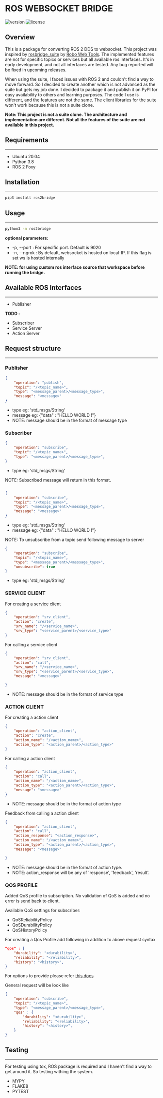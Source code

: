 # ROS WEBSOCKET BRIDGE

![version](https://img.shields.io/badge/Version-ROS%202%20FOXY-informational)
![license](https://img.shields.io/badge/license-GNU%20v3.0-blue)

## Overview

This is a package for converting ROS 2 DDS to websocket. This project was inspired by [rosbridge_suite](https://github.com/RobotWebTools/rosbridge_suite) by [Robo Web Tools](https://github.com/RobotWebTools). The implemented features are not for specific topics or services but all available ros interfaces. It's in early development, and not all interfaces are tested. Any bug reported will be fixed in upcoming releases.

When using the suite, I faced issues with ROS 2 and couldn't find a way to move forward. So I decided to create another which is not advanced as the suite but gets my job done. I decided to package it and publish it on PyPI for easy availability to others and learning purposes. The code I use is different, and the features are not the same. The client libraries for the suite won't work because this is not a suite clone.

**Note: This project is not a suite clone. The architecture and implementation are different. Not all the features of the suite are not available in this project.**

## Requirements

----

* Ubuntu 20.04
* Python 3.8
* ROS 2 Foxy

## Installation

----

```bash
pip3 install ros2bridge
```

## Usage

----

```bash
python3 -m ros2bridge

```

**optional parameters:**

* -p, --port : For specific port. Default is 9020
* -n, --ngrok : By default, websocket is hosted on local-IP. If this flag is set ws is hosted internally

**NOTE: for using custom ros interface source that workspace before running the bridge.**

## Available ROS Interfaces

----

* Publisher

**TODO :**

* Subscriber
* Service Server
* Action Server

## Request structure

----

### Publisher

```json
{
    "operation": "publish",
    "topic": "/<topic_name>",
    "type": "<message_parent>/<message_type>",
    "message": "<message>"
}
```

* type eg: 'std_msgs/String'
* message eg: {"data" : "HELLO WORLD !"}
* NOTE: message should be in the format of message type

### Subscriber

```json
{
    "operation": "subscribe",
    "topic": "/<topic_name>",
    "type": "<message_parent>/<message_type>",
}
```

* type eg: 'std_msgs/String'

NOTE: Subscribed message will return in this format.

```json

{
    "operation": "subscribe",
    "topic": "/<topic_name>",
    "type": "<message_parent>/<message_type>",
    "message": "<message>"
}
```

* type eg: 'std_msgs/String'
* message eg: {"data" : "HELLO WORLD !"}

NOTE: To unsubscribe from a topic send following message to server

```json
{
    "operation": "subscribe",
    "topic": "/<topic_name>",
    "type": "<message_parent>/<message_type>",
    "unsubscribe": true
}
```

* type eg: 'std_msgs/String'

### SERVICE CLIENT

For creating a service client

```json
{
    "operation": "srv_client",
    "action": "create",
    "srv_name": "/<service_name>",
    "srv_type": "<service_parent>/<service_type>"
}
```

For calling a service client

```json
{
    "operation": "srv_client",
    "action": "call",
    "srv_name": "/<service_name>",
    "srv_type": "<service_parent>/<service_type>",
    "message": "<message>"

}
```

* NOTE: message should be in the format of service type

### ACTION CLIENT

For creating a action client

```json
{
    "operation": "action_client",
    "action": "create",
    "action_name": "/<action_name>",
    "action_type": "<action_parent>/<action_type>"
}
```

For calling a action client

```json
{
    "operation": "action_client",
    "action": "call",
    "action_name": "/<action_name>",
    "action_type": "<action_parent>/<action_type>",
    "message": "<message>"
}
```

* NOTE: message should be in the format of action type

Feedback from calling a action client

```json
{
    "operation": "action_client",
    "action": "call",
    "action_response": "<action_response>",
    "action_name": "/<action_name>",
    "action_type": "<action_parent>/<action_type>",
    "message": "<message>"

}
```

* NOTE: message should be in the format of action type.
* NOTE: action_response will be any of 'response', 'feedback', 'result'.

### QOS PROFILE

Added QoS profile to subscription.
No validation of QoS is added and no error is send back to client.

Available QoS settings for subscriber:

* QoSReliabilityPolicy
* QoSDurabilityPolicy
* QoSHistoryPolicy

For creating a Qos Profile add following in addition to above request syntax

```json
"qos" : {
    "durability": "<durability>",
    "reliability": "<reliability>",
    "history": "<history>",
}
```

For options to provide please refer [this docs]('https://docs.ros.org/en/rolling/Concepts/About-Quality-of-Service-Settings.html)

General request will be look like

```json
{
    "operation": "subscribe",
    "topic": "/<topic_name>",
    "type": "<message_parent>/<message_type>",
    "qos" : {
        "durability": "<durability>",
        "reliability": "<reliability>",
        "history": "<history>",
    }
}
```

## Testing

----

For testing using tox, ROS package is required and I haven't find a way to get around it. So testing withing the system.

* MYPY
* FLAKE8
* PYTEST
